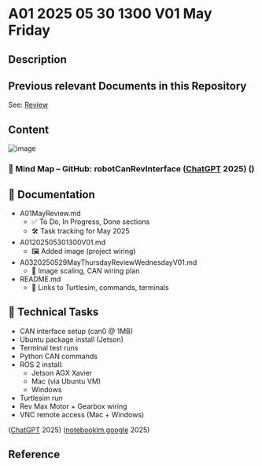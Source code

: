 # A01 2025 05 30 1300 V01 May Friday

## Description

## Previous relevant Documents in this Repository

See: [Review](https://github.com/CoderSales/robotCanRevInterface/blob/main/B01docs03/Reviews/2025/May/A01/A01MayReview.md)

## Content

![image](https://github.com/user-attachments/assets/3aca576a-90f2-4cef-b851-9dfe0c9528b5)

### 🧠 Mind Map – GitHub: robotCanRevInterface ([ChatGPT](https://chatgpt.com/) 2025) ()

## 📁 Documentation
- A01MayReview.md
  - ✅ To Do, In Progress, Done sections
  - 🛠️ Task tracking for May 2025
- A01202505301300V01.md
  - 🖼️ Added image (project wiring)
- A0320250529MayThursdayReviewWednesdayV01.md
  - 🧰 Image scaling, CAN wiring plan
- README.md
  - 🔗 Links to Turtlesim, commands, terminals

## 🧪 Technical Tasks
- CAN interface setup (can0 @ 1MB)
- Ubuntu package install (Jetson)
- Terminal test runs
- Python CAN commands
- ROS 2 install:
  - Jetson AGX Xavier
  - Mac (via Ubuntu VM)
  - Windows
- Turtlesim run
- Rev Max Motor + Gearbox wiring
- VNC remote access (Mac + Windows)

([ChatGPT](https://chatgpt.com/) 2025) ([notebooklm.google](https://notebooklm.google/) 2025)

## Reference


